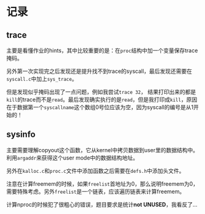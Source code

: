 # 记录

## trace

主要是看懂作业的hints，其中比较重要的是：在`proc`结构中加一个变量保存trace掩码。

另外第一次实现完之后发现还是提升找不到trace的syscall，最后发现还需要在`syscall.c`中加上`sys_trace`。

但是发现似乎掩码出现了一点问题，例如我尝试`trace 32`， 结果打印出来的都是`kill`的trace而不是`read`。最后发现确实执行的是`read`，但是我打印成`kill`，原因在于数据第一个`syscallname`这个数组0号位应该为空，因为syscall的编号是从1开始的！

## sysinfo

主要需要理解copyout这个函数，它从kernel中拷贝数据到user里的数据结构中。利用`argaddr`来获得这个user mode中的数据结构地址。

另外在`kalloc.c`和`proc.c`文件中添加函数之后需要在`defs.h`中添加头文件。

注意在计算freemem的时候，如果`freelist`首地址为0，那么说明freemem为0，需要特殊考虑。另外`freelist`是一个链表，应该遍历链表来计算freemem。

计算nproc的时候犯了很粗心的错误，题目要求是统计**not UNUSED**，我看反了...
